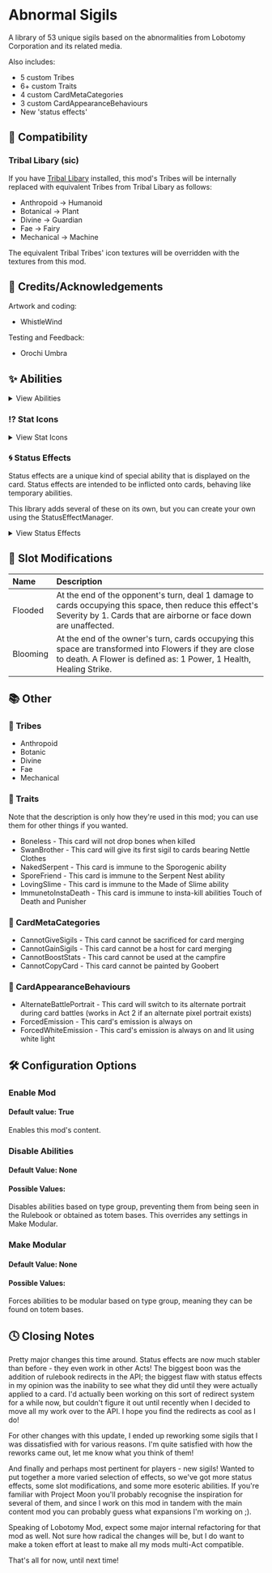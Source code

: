 # Abnormal Sigils

A library of 53 unique sigils based on the abnormalities from Lobotomy Corporation and its related media.

Also includes:
- 5 custom Tribes
- 6+ custom Traits
- 4 custom CardMetaCategories
- 3 custom CardAppearanceBehaviours
- New 'status effects'

## 🔗 Compatibility

### Tribal Libary (sic)
If you have [Tribal Libary](https://inscryption.thunderstore.io/package/The_Unwanted_but_Useful_Libraries/Tribal_Libary/) installed,
this mod's Tribes will be internally replaced with equivalent Tribes from Tribal Libary as follows:

- Anthropoid -> Humanoid
- Botanical -> Plant
- Divine -> Guardian
- Fae -> Fairy
- Mechanical -> Machine

The equivalent Tribal Tribes' icon textures will be overridden with the textures from this mod.

## 💌 Credits/Acknowledgements
Artwork and coding:
- WhistleWind

Testing and Feedback:
- Orochi Umbra

## ✨ Abilities
<details>
<summary>View Abilities</summary>
\*Modular means that the sigil can be found on Totem bases.

|Name|Totem|Stacks|Power|Description
:-|:-:|:-:|-:|:-
Punisher			|X|X|4	|When a card bearing this sigil is struck, the striker is killed.
Bloodfiend			|✓|✓|2	|When a card bearing this sigil deals damage, it gains 1 Health.
Martyr				|✓|✓|1	|When a card bearing this sigil dies, all allied creatures gain 2 Health and lose any negative status effects.
Aggravating			|X|✓|-3	|While this card is on the board, all opposing creatures gain 1 Power.
Team Leader			|X|✓|5	|While this card is on the board, all allied creatures gain 1 Power.
Idol				|X|✓|5	|While this card is on the board, all opposing creatures lose 1 Power.
Conductor			|X|X|3	|When a card bearing this sigil is played, begin Movement 1: Adagio.
First Movement: Adagio		|X|X|3  |Creatures adjacent to a card bearing this sigil gain 1 Power. At the start of the owner's next turn, begin the Second Movement: Sostenuto.
Second Movement: Sostenuto	|X|X|5  |Allied creatures gain 1 Power. At the start of the owner's next turn, begin the Third Movement: Accelerando.
Third Movement: Accelerando	|X|X|5  |All other creatures on the board gain 1 Power. At the start of the owner's next turn, begin the Fourth Movement: Stringendo.
Fourth Movement: Stringendo	|X|X|5  |All other creatures on the board gain 2 Power and Fervent Adoration. At the start of the owner's next turn, begin the Finale.
Finale			    |X|X|5  |All other creatures on the board gain 3 Power and Fervent Adoration. At the start of the owner's next turn, this card will perish.
Woodcutter			|X|X|4	|When a creature moves into the space opposite this card, they take damage equal to this card's Power.
Frozen Heart		|X|X|-1	|When a card bearing this sigil dies, the killer gains 2 Health.
Ruler of Frost		|X|X|4	|Once per turn, pay 2 Bones to choose a space on the board and create a Block of Ice, or pay 4 Bones to kill a card and create a Frozen Heart.
Roots				|✓|X|3	|When a card bearing this sigil is played, create Thorny Vines on adjacent empty spaces. A Thorny Vines is defined as: 0 Power, 1 Health, Sharp Quills.
Broodmother			|X|X|3	|When a card bearing this sigil is struck, create a Spiderling in your hand. A spiderling is defined as: 0 Power, 1 Health, Fledgling.
Cursed				|✓|X|0	|When a card bearing this sigil dies, the killer transforms into a copy of this card.
Healer				|X|X|2	|At the end of the owner's turn, they may choose one of their other cards to gain 1 Health and lose a random negative status effect.
Queen Nest			|X|X|4	|While a card bearing this sigil is on the board, create a Worker Bee in your hand whenever another card perishes. A Worker Bee is defined as: 1 Power, 1 Health.
Vendetta			|✓|X|2	|A card bearing this sigil gains 1 Power for every opposing creature that also bears this sigil.
Courageous			|X|X|3	|Creatures adjacent to this card lose up to 2 Health. For each point of Heath lost, the affected creature gains 1 Power. This effect cannot kill cards.
Serpent's Nest		|✓|X|2	|When a card bearing this sigil is struck, the striker gains 1 Worms.
Assimilator			|X|✓|4	|When a card bearing this sigil attacks an opposing creature and it perishes, this card gains 1 Power and 1 Health.
Group Healer		|X|X|4	|At the start of the owner's turn, a card bearing this sigil will heal all injured allies by 1 Health.
Reflector			|✓|X|2	|When a card bearing this sigil is struck, the striker is dealt damage equal to its own Power.
Flag Bearer			|X|✓|3	|While this card is on the board, adjacent creatures gain 2 Health.
Grinder				|X|X|3	|A card bearing this sigil gains the stats of the creatures sacrificed to play it.
The Train			|X|X|5	|When a card bearing this sigil is played, kill all creatures on the board. Creatures killed this way do not drop bones.
Scorching			|✓|✓|2	|At the end of its owner's turn, the creature opposing a card bearing this sigil will take 1 damage. This card cannot be frozen.
Regenerator			|✓|✓|3	|At the start of the owner's turn, creatures adjacent to a card bearing this sigil regain 1 Health.
Gift Giver			|X|X|3	|When a card bearing this sigil is played, create a random card in your hand.
Piercing			|✓|X|2	|A card bearing thi sigil will strike through shields. Damage dealt by this card cannot be reduced.
Scrambler			|X|X|3	|When a card bearing this sigil is sacrificed, give its stats to the sacrificing card then randomise the resulting stats. Works with Spells.
Gardener			|X|X|4	|While a card bearing this sigil is on the board, create a Sapling whenever an ally card perishes. A Sapling is defined as: 0 Power, 2 Health, Bone Digger.
Made of Slime		|X|X|5	|At the end of the owner's turn, creatures adjacent to a card bearing this sigil gain this sigil. If this card is not a Slime, also take 1 damage and transform into a Slime on death.
Protector			|X|✓|3	|Creatures adjacent to a card bearing this sigil take 1 less damage when struck.
Alchemist			|X|X|3	|Activate: Pay 2 Energy to discard your current hand and draw cards equal to the amount discarded. If the main pile is exhausted, draw from the side pile.
Nettle Clothes		|X|X|5	|When this card is played, fill all empty spaces on the owner's side of the board with random Brothers. This card gains sigils based on allied Brothers.
Sporogenic			|X|✓|2	|Creatures adjacent to this card gain 1 Spores at the end of the owner's turn. This sigil activates before other sigils.
Witness				|X|X|2	|Pay 1 Bone to inflict 1 Flagellation and increase the selected creature's Health by 2. This effect stacks up to 3 times.
Corrector			|✓|X|2	|When a card bearing this sigil is drawn, randomly change its stats according to its total play cost.
Thick Skin			|✓|✓|2	|Whenever a card bearing this sigil takes damage, reduce that damage by 1.
Opportunistic		|✓|✓|2	|A card bearing this sigil deals 1 additional damage when striking creatures that cannot attack it.
Persistent			|✓|X|2	|Attacks by this card cannot be avoided or redirected by sigils like Loose Tail or Waterborne.
Copycat				|X|X|2	|This gains the sigils and stats of the first card to be played in the opposing space.
Follow the Leader	|X|X|2	|At the end of the owner's turn, this card moves in the sigil's direction, looping around the owner's side of the board. Allied creatures towards this card in the sigil's direction as far as possible.
Neutered			|X|X|-2	|A card bearing this sigil has its Power reduced to 0. At the start of the owner's next turn, remove this sigil.
Neutered Latch		|X|X|4	|Once per turn, pay 2 Bones to choose a creature to gain the Neutered sigil, then increase this sigil's activation cost by 2 Bones.
Rightful Heir		|X|X|3	|Once per turn, pay 3 Bones to transform a chosen creature into a Pumpkin, then increase this sigil's activation cost by 1 Bone until battle's end. A Pumpkin is defined as: 0 Power, 2 Health, Fledgling.
Greedy Healing		|✓|X|2	|At the end of the owner's turn, this card gains 2 Health. If 2 turns pass without this card taking damage, it will die.
Cycler				|✓|X|1	|At the end of the owner's turn, this card moves in the sigil's direction, looping around the owner's side of the board.
Barreler			|✓|X|1	|At the end of the owner's turn, this card moves in the sigil's direction through other cards to the furthest empty space.
Bloodletter			|X|✓|3	|When a card bearing this sigil is struck by a non-lethal attack, absorb 1 Health from the striker.
Left-Veering Strike	|X|X|0	|A card bearing this sigil will strike the opposing space to the left of the space across from it.
Right-Veering Strike|X|X|0	|A card bearing this sigil will strike the opposing space to the right of the space across from it.
Nimble-Footed		|X|X|1	|At the start of the owner's turn, this card gains 1 Haste. Whenever this card moves to a new space, gain 1 additional Haste.
High-Strung			|X|X|2	|At the end of the owner's turn, a card bearing this sigil gains Haste equal to the opposing creature's power level.
Binding Strike		|X|X|2	|When a card bearing this sigil strikes an opposing creature, inflict Bind equal to half this card's power level for this turn and next turn.
Persecutor			|X|X|4	|When a card bearing this sigil is played, create a Nail in the adjacent left space and a Hammer in the adjacent right space if they are empty.
Pebble Giver		|X|X|2	|Choose one of your cards to gain Pebble unless a card with Pebble already exists, then return this card to your hand.
False Throne		|X|X|4	|Once per turn, pay 1 Health to give Neutered to a chosen creature and create a costless, unaltered copy of it in your hand.
Return to Nihil		|X|X|5	|At the end of the owner's turn, all other cards on the board take damage equal to this card's Power.
Creature Retrieval	|X|X|0	|Return the selected card to your hand with its current status retained and its play cost changed to 0-2 Bones based on how recently it was played.
Grand Reopening		|X|X|0	|When this card is played, discard your current hand and reshuffle both draw piles, then draw a new opening hand.
Damsel				|X|X|3  |Creatures adjacent to a card bearing this sigil will redirect their attacks to any creatures targeting this card.
Abusive				|X|X|-3 |At the end of the owner's turn, a card bearing this sigil will strike adjacent creatures that failed to deal any damage during combat.
Shove Aside			|✓|X|2	|Creatures struck by a card bearing this sigil are pushed to an adjacent space.
Pin Down			|✓|X|1	|Creatures struck by a card bearing this sigil gain Unyielding.
Mind Strike			|X|X|2	|When a card bearing this sigil strikes another creature, deal no damage and instead inflict Sinking equal to half this card's Health, rounded up.
Spilling			|X|X|0	|When a card bearing this sigil perishes, Flood all spaces on the board based on their distance from this card and extinguish Scorching cards.
Flower Queen		|X|X|3	|At the end of the owner's turn, a card bearing this sigil Blooms the opposing space.
Healing Strike		|X|X|-2	|Creatures struck by a card bearing this sigil take no damage and instead regain Health equal to the damage dealt.
Finger Tapping		|X|X|4	|When a card bearing this sigil is played, create Fingers on adjacent empty spaces. A Finger is defined as: 1 Power, 1 Health, Mind Strike, Sniper
</details>

### ⁉️ Stat Icons
<details>
<summary>View Stat Icons</summary>
|Name			|ATK	|HP	|Description
:-|:-:|:-:|:-
Passing Time	|✓|X|The value represented with this sigil will be equal to the number of turns that have passed since this card was placed on the board.
Sigil Power		|✓|✓|The value represented with this sigil will be equal to the power level of this card's strongest sigil.
Slimes			|✓|X|The value represented by this sigil will be equal to the number of Slimes that the owner has on their side of the table.
Nihil			|✓|X|The value represented by this sigil will be equal to the number of empty spaces on the board.
Flower Power	|✓|X|The value represented with this sigil will be equal to number of Flower cards and Blooming spaces on the board.
</details>

### 🌀 Status Effects
Status effects are a unique kind of special ability that is displayed on the card.
Status effects are intended to be inflicted onto cards, behaving like temporary abilities.

This library adds several of these on its own, but you can create your own using the StatusEffectManager.

<details>
<summary>View Status Effects</summary>
|Name|Power|Description
|:-|-:|:-
Fervent Adoration|-2|If there is an ongoing Movement, this card will strike at a random space, prioritising cards with this effect and ignoring cards performing a Movement. Otherwise, lose this effect.
Worms|-2|At the start of the owner's turn, this card gains 1 Worms. At 5+ Worms, target allied cards with a chance to inflict 1 Worms with each strike.
Spores|-1|At the end of the owner's turn, this card takes damage equal to its Spores. When this card perishes, create a Spore Mold Beast in its place with stats equal to its Spores.
Flagellation|-1|When this card is struck, receive additional damage equal to its Flagellation.
Haste|1|This card's Speed is raised by this effect's Potency. At the start of the owner's next turn, remove this effect.
Bind|-1|This card's Speed is reduced by this effect's Potency. At the start of the owner's next turn, remove this effect.
Pebble|2|At the start and end of the owner's turn, this card regains 1 Health. When this card perishes, inflict Grief on all allied creatures.
Grief|-1|This card loses Power equal to its Grief. At the start of the owner's turn, if there is no allied card with Pebble, gain 1 Grief. Otherwise, remove this effect.
Sinking|-2|A card bearing this effect loses Power equal to its Sinking. When this card is struck, take damage equal to its Sinking then remove this effect.
</details>

## 🎴 Slot Modifications
Name|Description
:-|:-
Flooded|At the end of the opponent's turn, deal 1 damage to cards occupying this space, then reduce this effect's Severity by 1. Cards that are airborne or face down are unaffected.
Blooming|At the end of the owner's turn, cards occupying this space are transformed into Flowers if they are close to death. A Flower is defined as: 1 Power, 1 Health, Healing Strike.

## 📚 Other
### 🐺 Tribes
- Anthropoid
- Botanic
- Divine
- Fae
- Mechanical

### 📕 Traits
Note that the description is only how they're used in this mod; you can use them for other things if you wanted.
- Boneless - This card will not drop bones when killed
- SwanBrother - This card will give its first sigil to cards bearing Nettle Clothes
- NakedSerpent - This card is immune to the Sporogenic ability
- SporeFriend - This card is immune to the Serpent Nest ability
- LovingSlime - This card is immune to the Made of Slime ability
- ImmunetoInstaDeath - This card is immune to insta-kill abilities Touch of Death and Punisher

### 📘 CardMetaCategories
- CannotGiveSigils - This card cannot be sacrificed for card merging
- CannotGainSigils - This card cannot be a host for card merging
- CannotBoostStats - This card cannot be used at the campfire
- CannotCopyCard - This card cannot be painted by Goobert

### 📙 CardAppearanceBehaviours
- AlternateBattlePortrait - This card will switch to its alternate portrait during card battles (works in Act 2 if an alternate pixel portrait exists)
- ForcedEmission - This card's emission is always on
- ForcedWhiteEmission - This card's emission is always on and lit using white light

## 🛠️ Configuration Options

### Enable Mod
#### Default value: True
Enables this mod's content.

### Disable Abilities
#### Default Value: None
#### Possible Values: 
Disables abilities based on type group, preventing them from being seen in the Rulebook or obtained as totem bases.
This overrides any settings in Make Modular.

### Make Modular
#### Default Value: None
#### Possible Values: 
Forces abilities to be modular based on type group, meaning they can be found on totem bases.

## 🕓 Closing Notes
Pretty major changes this time around. Status effects are now much stabler than before - they even work in other Acts!
The biggest boon was the addition of rulebook redirects in the API; the biggest flaw with status effects in my opinion was the inability to see what they did until they were actually applied to a card.
I'd actually been working on this sort of redirect system for a while now, but couldn't figure it out until recently when I decided to move all my work over to the API.
I hope you find the redirects as cool as I do!

For other changes with this update, I ended up reworking some sigils that I was dissatisfied with for various reasons.
I'm quite satisfied with how the reworks came out, let me know what you think of them!

And finally and perhaps most pertinent for players - new sigils!
Wanted to put together a more varied selection of effects, so we've got more status effects, some slot modifications, and some more esoteric abilities.
If you're familiar with Project Moon you'll probably recognise the inspiration for several of them, and since I work on this mod in tandem with the main content mod you can probably guess what expansions I'm working on ;).

Speaking of Lobotomy Mod, expect some major internal refactoring for that mod as well.
Not sure how radical the changes will be, but I do want to make a token effort at least to make all my mods multi-Act compatible.

That's all for now, until next time!